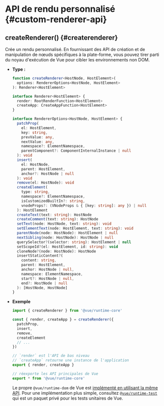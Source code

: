 # API de rendu personnalisé {#custom-renderer-api}

## createRenderer() {#createrenderer}

Crée un rendu personnalisé. En fournissant des API de création et de manipulation de nœuds spécifiques à la plate-forme, vous pouvez tirer parti du noyau d'exécution de Vue pour cibler les environnements non DOM.

- **Type :**

  ```ts
  function createRenderer<HostNode, HostElement>(
    options: RendererOptions<HostNode, HostElement>
  ): Renderer<HostElement>

  interface Renderer<HostElement> {
    render: RootRenderFunction<HostElement>
    createApp: CreateAppFunction<HostElement>
  }

  interface RendererOptions<HostNode, HostElement> {
    patchProp(
      el: HostElement,
      key: string,
      prevValue: any,
      nextValue: any,
      namespace?: ElementNamespace,
      parentComponent?: ComponentInternalInstance | null
    ): void
    insert(
      el: HostNode,
      parent: HostElement,
      anchor?: HostNode | null
    ): void
    remove(el: HostNode): void
    createElement(
      type: string,
      namespace?: ElementNamespace,
      isCustomizedBuiltIn?: string,
      vnodeProps?: (VNodeProps & { [key: string]: any }) | null
    ): HostElement
    createText(text: string): HostNode
    createComment(text: string): HostNode
    setText(node: HostNode, text: string): void
    setElementText(node: HostElement, text: string): void
    parentNode(node: HostNode): HostElement | null
    nextSibling(node: HostNode): HostNode | null
    querySelector?(selector: string): HostElement | null
    setScopeId?(el: HostElement, id: string): void
    cloneNode?(node: HostNode): HostNode
    insertStaticContent?(
      content: string,
      parent: HostElement,
      anchor: HostNode | null,
      namespace: ElementNamespace,
      start?: HostNode | null,
      end?: HostNode | null
    ): [HostNode, HostNode]
  }
  ```

- **Exemple**

  ```js
  import { createRenderer } from '@vue/runtime-core'

  const { render, createApp } = createRenderer({
    patchProp,
    insert,
    remove,
    createElement
    // ...
  })

  // `render` est l'API de bas niveau
  // `createApp` retourne une instance de l'application
  export { render, createApp }

  // réexporte les API principales de Vue
  export * from '@vue/runtime-core'
  ```

  Le propre `@vue/runtime-dom` de Vue est [implémenté en utilisant la même API](https://github.com/vuejs/core/blob/main/packages/runtime-dom/src/index.ts). Pour une implémentation plus simple, consultez [`@vue/runtime-test`](https://github.com/vuejs/core/blob/main/packages/runtime-test/src/index.ts) qui est un paquet privé pour les tests unitaires de Vue.
